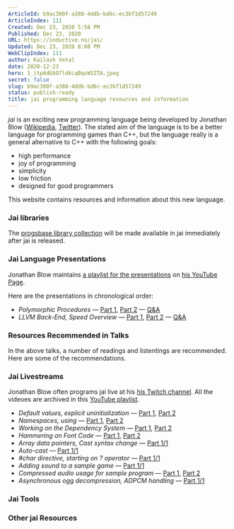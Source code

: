```yaml
---
ArticleId: b9ac300f-a388-4ddb-bd6c-ec3bf1d57249
ArticleIndex: 111
Created: Dec 23, 2020 5:58 PM
Published: Dec 23, 2020
URL: https://inductive.no/jai/
Updated: Dec 23, 2020 8:08 PM
WebClipIndex: 111
author: Kailash Vetal
date: 2020-12-23
hero: 1_itpAdE6O7ldkLqBqvW2ZTA.jpeg
secret: false
slug: b9ac300f-a388-4ddb-bd6c-ec3bf1d57249
status: publish-ready
title: jai programming language resources and information
---
```

*jai* is an exciting new programming language being developed by Jonathan Blow ([Wikipedia](https://en.wikipedia.org/wiki/Jonathan_Blow), [Twitter](https://twitter.com/jonathan_blow/)). The stated aim of the language is to be a better language for programming games than C++, but the language really is a general alternative to C++ with the following goals:

- high performance
- joy of programming
- simplicity
- low friction
- designed for good programmers

This website contains resources and information about this new language.

### Jai libraries

The [progsbase library collection](https://repo.progsbase.com/) will be made available in jai immediately after jai is released.

### Jai Language Presentations

Jonathan Blow maintains [a playlist for the presentations](https://www.youtube.com/playlist?list=PLmV5I2fxaiCKfxMBrNsU1kgKJXD3PkyxO) on [his YouTube Page](https://www.youtube.com/channel/UCCuoqzrsHlwv1YyPKLuMDUQ).

Here are the presentations in chronological order:

- *Polymorphic Procedures* — [Part 1](https://www.youtube.com/watch?v=BwqeFrlSpuI), [Part 2](https://www.youtube.com/watch?v=7Fsy2WaxLOY) — [Q&A](https://www.youtube.com/watch?v=DsLy0kyHJ-w)
- *LLVM Back-End, Speed Overview* — [Part 1](https://www.youtube.com/watch?v=HLk4eiGUic8), [Part 2](https://www.youtube.com/watch?v=mIjGYbol0O4) — [Q&A](https://www.youtube.com/watch?v=rJ7-j1nK9gk)

### Resources Recommended in Talks

In the above talks, a number of readings and listentings are recommended. Here are some of the recommendations.

### Jai Livestreams

Jonathan Blow often programs jai live at his [his Twitch channel](https://www.twitch.tv/naysayer88). All the videoes are archived in this [YouTube playlist](https://www.youtube.com/playlist?list=PLmV5I2fxaiCIZVTLzofsocka2LvWBFvBa).

- *Default values, explicit uninitialization* — [Part 1](https://www.youtube.com/watch?v=wWTon5J2uhs), [Part 2](https://www.youtube.com/watch?v=HMkaqYypFP8)
- *Namespaces, using* — [Part 1](https://www.youtube.com/watch?v=GJhvmNgJFdQ), [Part 2](https://www.youtube.com/watch?v=ixjYHcA4ypY)
- *Working on the Dependency System* — [Part 1](https://www.youtube.com/watch?v=xYcu3Y5DBIk), [Part 2](https://www.youtube.com/watch?v=4q0cgjXhhTo)
- *Hammering on Font Code* — [Part 1](https://www.youtube.com/watch?v=f1Ljrpee6IU), [Part 2](https://www.youtube.com/watch?v=jx1t2g-8Gg8)
- *Array data pointers, Cast syntax change* — [Part 1/1](https://www.youtube.com/watch?v=T--OMNagYGk)
- *Auto-cast* — [Part 1/1](https://www.youtube.com/watch?v=NNvaT1lpvkk)
- *#char directive, starting on ? operator* — [Part 1/1](https://www.youtube.com/watch?v=XJsgTjxSCcc)
- *Adding sound to a sample game* — [Part 1/1](https://www.youtube.com/watch?v=SAzlo-baNB0)
- *Compressed audio usage for sample program* — [Part 1](https://www.youtube.com/watch?v=KetBhTEsRj8), [Part 2](https://www.youtube.com/watch?v=v1w6r8_3yK8)
- *Asynchronous ogg decompression, ADPCM handling* — [Part 1/1](https://www.youtube.com/watch?v=ZhQF7QqeKN4)

### Jai Tools

### Other jai Resources
